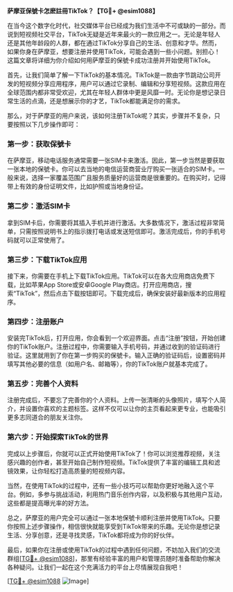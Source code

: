 **萨摩亚保號卡怎麽註冊TikTok？【TG💪+ @esim1088】**

在当今这个数字化时代，社交媒体平台已经成为我们生活中不可或缺的一部分。而说到短视频社交平台，TikTok无疑是近年来最火的一款应用之一。无论是年轻人还是其他年龄段的人群，都在通过TikTok分享自己的生活、创意和才华。然而，如果你身在萨摩亚，想要注册并使用TikTok，可能会遇到一些小问题。别担心！这篇文章将详细为你介绍如何用萨摩亚的保號卡成功注册并开始使用TikTok。

首先，让我们简单了解一下TikTok的基本情况。TikTok是一款由字节跳动公司开发的短视频分享应用程序，用户可以通过它录制、编辑和分享短视频。这款应用在全球范围内都非常受欢迎，尤其在年轻人群体中更是风靡一时。无论你是想记录日常生活的点滴，还是想展示你的才艺，TikTok都能满足你的需求。

那么，对于萨摩亚的用户来说，该如何注册TikTok呢？其实，步骤并不复杂，只要按照以下几步操作即可：

### **第一步：获取保號卡**
在萨摩亚，移动电话服务通常需要一张SIM卡来激活。因此，第一步当然是要获取一张本地的保號卡。你可以去当地的电信运营商营业厅购买一张适合的SIM卡。一般来说，选择一家覆盖范围广且服务质量好的运营商是很重要的。在购买时，记得带上有效的身份证明文件，比如护照或当地身份证。

### **第二步：激活SIM卡**
拿到SIM卡后，你需要将其插入手机并进行激活。大多数情况下，激活过程非常简单，只需按照说明书上的指示拨打电话或发送短信即可。激活完成后，你的手机号码就可以正常使用了。

### **第三步：下载TikTok应用**
接下来，你需要在手机上下载TikTok应用。TikTok可以在各大应用商店免费下载，比如苹果App Store或安卓Google Play商店。打开应用商店，搜索“TikTok”，然后点击下载按钮即可。下载完成后，确保安装好最新版本的应用程序。

### **第四步：注册账户**
安装完TikTok后，打开应用，你会看到一个欢迎界面。点击“注册”按钮，开始创建你的TikTok账户。注册过程中，你需要输入手机号码，并通过收到的验证码进行验证。这里就用到了你在第一步购买的保號卡。输入正确的验证码后，设置密码并填写其他必要的信息（如用户名、邮箱等），你的TikTok账户就基本完成了。

### **第五步：完善个人资料**
注册完成后，不要忘了完善你的个人资料。上传一张清晰的头像照片，填写个人简介，并设置你喜欢的主题标签。这样不仅可以让你的主页看起来更专业，也能吸引更多志同道合的朋友关注你。

### **第六步：开始探索TikTok的世界**
完成以上步骤后，你就可以正式开始使用TikTok了！你可以浏览推荐视频，关注感兴趣的创作者，甚至开始自己制作短视频。TikTok提供了丰富的编辑工具和滤镜效果，让你轻松打造高质量的短视频内容。

当然，在使用TikTok的过程中，还有一些小技巧可以帮助你更好地融入这个平台。例如，多参与挑战活动，利用热门音乐创作内容，以及积极与其他用户互动，这些都是提高曝光率的好方法。

总之，萨摩亚的用户完全可以通过一张本地保號卡顺利注册并使用TikTok。只要你按照上述步骤操作，相信很快就能享受到TikTok带来的乐趣。无论你是想记录生活、分享创意，还是寻找灵感，TikTok都将成为你的好伙伴。

最后，如果你在注册或使用TikTok的过程中遇到任何问题，不妨加入我们的交流群组[[TG💪+ @esim1088](https://t.me/s/esim1088)]，那里有经验丰富的用户和管理员随时准备帮助你解决各种疑问。让我们一起在这个充满活力的平台上尽情展现自我吧！

[[TG💪+ @esim1088](https://t.me/s/esim1088) ![Image](https://i.postimg.cc/4NQfJmqS/Snipaste-2025-05-13-00-14-12.png)]